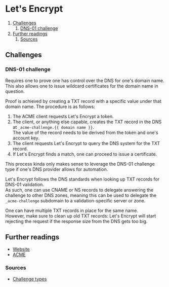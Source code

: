 # Let's Encrypt

1. [Challenges](#challenges)
   1. [DNS-01 challenge](#dns-01-challenge)
1. [Further readings](#further-readings)
   1. [Sources](#sources)

## Challenges

### DNS-01 challenge

Requires one to prove one has control over the DNS for one's domain name.<br/>
This also allows one to issue wildcard certificates for the domain name in question.

Proof is achieved by creating a TXT record with a specific value under that domain name.
The procedure is as follows:

1. The ACME client requests Let's Encrypt a token.
1. The client, or anything else capable, creates the TXT record in the DNS at `_acme-challenge.{{ domain name }}`.<br/>
   The value of the record needs to be derived from the token and one's account key.
1. The client requests Let's Encrypt to query the DNS system for the TXT record.
1. If Let's Encrypt finds a match, one can proceed to issue a certificate.

This process kinda only makes sense to leverage the DNS-01 challenge type if one's DNS provider allows for automation.

Let's Encrypt follows the DNS standards when looking up TXT records for DNS-01 validation.<br/>
As such, one can use CNAME or NS records to delegate answering the challenge to other DNS zones, meaning this can be
used to delegate the `_acme-challenge` subdomain to a validation-specific server or zone.

One can have multiple TXT records in place for the same name.<br/>
However, make sure to clean up old TXT records: Let's Encrypt will start rejecting the request if the response size from
the DNS gets too big.

## Further readings

- [Website]
- [ACME]

### Sources

- [Challenge types]

<!--
  Reference
  ═╬═Time══
  -->

<!-- In-article sections -->
<!-- Knowledge base -->
[acme]: acme.placeholder

<!-- Files -->
<!-- Upstream -->
[challenge types]: https://letsencrypt.org/docs/challenge-types/
[website]: https://letsencrypt.org/

<!-- Others -->
